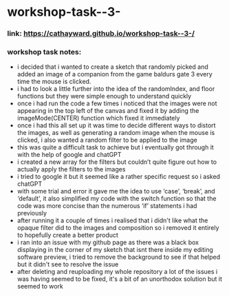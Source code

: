 # workshop-task--3-
### link: https://cathayward.github.io/workshop-task--3-/

### workshop task notes:

- i decided that i wanted to create a sketch that randomly picked and added an image of a companion from the game baldurs gate 3 every time the mouse is clicked.
- i had to look a little further into the idea of the randomIndex, and floor functions but they were simple enough to understand quickly
- once i had run the code a few times i noticed that the images were not appearing in the top left of the canvas and fixed it by adding the imageMode(CENTER) function which fixed it immediately
- once i had this all set up it was time to decide different ways to distort the images, as well as generating a random image when the mouse is clicked, i also wanted a random filter to be applied to the image
- this was quite a difficult task to achieve but i eventually got through it with the help of google and chatGPT
- i created a new array for the filters but couldn’t quite figure out how to actually apply the filters to the images
- i tried to google it but it seemed like a rather specific request so i asked chatGPT
- with some trial and error it gave me the idea to use ‘case’, ‘break’, and ‘default’, it also simplified my code with the switch function so that the code was more concise than the numerous ‘if’ statements i had previously
- after running it a couple of times i realised that i didn't like what the opaque filter did to the images and composition so i removed it entirely to hopefully create a better product
- i ran into an issue with my github page as there was a black box displaying in the corner of my sketch that isnt there inside my editing software preview, i tried to remove the background to see if that helped but it didn't see to resolve the issue
- after deleting and reuploading my whole repository a lot of the issues i was having seemed to be fixed, it's a bit of an unorthodox solution but it seemed to work

